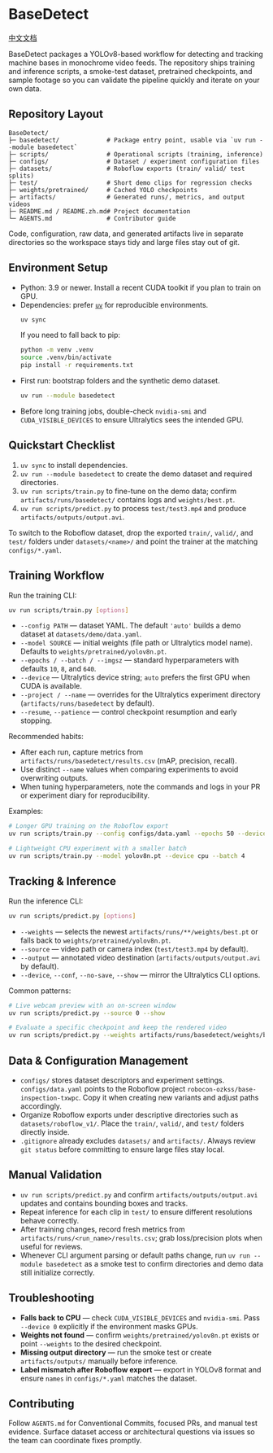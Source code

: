 # BaseDetect

[中文文档](README.zh.md)

BaseDetect packages a YOLOv8-based workflow for detecting and tracking machine bases in monochrome video feeds. The repository ships training and inference scripts, a smoke-test dataset, pretrained checkpoints, and sample footage so you can validate the pipeline quickly and iterate on your own data.

## Repository Layout
```
BaseDetect/
├─ basedetect/             # Package entry point, usable via `uv run --module basedetect`
├─ scripts/                # Operational scripts (training, inference)
├─ configs/                # Dataset / experiment configuration files
├─ datasets/               # Roboflow exports (train/ valid/ test splits)
├─ test/                   # Short demo clips for regression checks
├─ weights/pretrained/     # Cached YOLO checkpoints
├─ artifacts/              # Generated runs/, metrics, and output videos
├─ README.md / README.zh.md# Project documentation
└─ AGENTS.md               # Contributor guide
```
Code, configuration, raw data, and generated artifacts live in separate directories so the workspace stays tidy and large files stay out of git.

## Environment Setup
- Python: 3.9 or newer. Install a recent CUDA toolkit if you plan to train on GPU.
- Dependencies: prefer [`uv`](https://github.com/astral-sh/uv) for reproducible environments.
  ```bash
  uv sync
  ```
  If you need to fall back to pip:
  ```bash
  python -m venv .venv
  source .venv/bin/activate
  pip install -r requirements.txt
  ```
- First run: bootstrap folders and the synthetic demo dataset.
  ```bash
  uv run --module basedetect
  ```
- Before long training jobs, double-check `nvidia-smi` and `CUDA_VISIBLE_DEVICES` to ensure Ultralytics sees the intended GPU.

## Quickstart Checklist
1. `uv sync` to install dependencies.
2. `uv run --module basedetect` to create the demo dataset and required directories.
3. `uv run scripts/train.py` to fine-tune on the demo data; confirm `artifacts/runs/basedetect/` contains logs and `weights/best.pt`.
4. `uv run scripts/predict.py` to process `test/test3.mp4` and produce `artifacts/outputs/output.avi`.

To switch to the Roboflow dataset, drop the exported `train/`, `valid/`, and `test/` folders under `datasets/<name>/` and point the trainer at the matching `configs/*.yaml`.

## Training Workflow
Run the training CLI:
```bash
uv run scripts/train.py [options]
```
- `--config PATH` — dataset YAML. The default `'auto'` builds a demo dataset at `datasets/demo/data.yaml`.
- `--model SOURCE` — initial weights (file path or Ultralytics model name). Defaults to `weights/pretrained/yolov8n.pt`.
- `--epochs / --batch / --imgsz` — standard hyperparameters with defaults `10`, `8`, and `640`.
- `--device` — Ultralytics device string; `auto` prefers the first GPU when CUDA is available.
- `--project / --name` — overrides for the Ultralytics experiment directory (`artifacts/runs/basedetect` by default).
- `--resume`, `--patience` — control checkpoint resumption and early stopping.

Recommended habits:
- After each run, capture metrics from `artifacts/runs/basedetect/results.csv` (mAP, precision, recall).
- Use distinct `--name` values when comparing experiments to avoid overwriting outputs.
- When tuning hyperparameters, note the commands and logs in your PR or experiment diary for reproducibility.

Examples:
```bash
# Longer GPU training on the Roboflow export
uv run scripts/train.py --config configs/data.yaml --epochs 50 --device 0

# Lightweight CPU experiment with a smaller batch
uv run scripts/train.py --model yolov8n.pt --device cpu --batch 4
```

## Tracking & Inference
Run the inference CLI:
```bash
uv run scripts/predict.py [options]
```
- `--weights` — selects the newest `artifacts/runs/**/weights/best.pt` or falls back to `weights/pretrained/yolov8n.pt`.
- `--source` — video path or camera index (`test/test3.mp4` by default).
- `--output` — annotated video destination (`artifacts/outputs/output.avi` by default).
- `--device`, `--conf`, `--no-save`, `--show` — mirror the Ultralytics CLI options.

Common patterns:
```bash
# Live webcam preview with an on-screen window
uv run scripts/predict.py --source 0 --show

# Evaluate a specific checkpoint and keep the rendered video
uv run scripts/predict.py --weights artifacts/runs/basedetect/weights/best.pt --source test/test3.mp4
```

## Data & Configuration Management
- `configs/` stores dataset descriptors and experiment settings. `configs/data.yaml` points to the Roboflow project `robocon-ozkss/base-inspection-txwpc`. Copy it when creating new variants and adjust paths accordingly.
- Organize Roboflow exports under descriptive directories such as `datasets/roboflow_v1/`. Place the `train/`, `valid/`, and `test/` folders directly inside.
- `.gitignore` already excludes `datasets/` and `artifacts/`. Always review `git status` before committing to ensure large files stay local.

## Manual Validation
- `uv run scripts/predict.py` and confirm `artifacts/outputs/output.avi` updates and contains bounding boxes and tracks.
- Repeat inference for each clip in `test/` to ensure different resolutions behave correctly.
- After training changes, record fresh metrics from `artifacts/runs/<run_name>/results.csv`; grab loss/precision plots when useful for reviews.
- Whenever CLI argument parsing or default paths change, run `uv run --module basedetect` as a smoke test to confirm directories and demo data still initialize correctly.

## Troubleshooting
- **Falls back to CPU** — check `CUDA_VISIBLE_DEVICES` and `nvidia-smi`. Pass `--device 0` explicitly if the environment masks GPUs.
- **Weights not found** — confirm `weights/pretrained/yolov8n.pt` exists or point `--weights` to the desired checkpoint.
- **Missing output directory** — run the smoke test or create `artifacts/outputs/` manually before inference.
- **Label mismatch after Roboflow export** — export in YOLOv8 format and ensure `names` in `configs/*.yaml` matches the dataset.

## Contributing
Follow `AGENTS.md` for Conventional Commits, focused PRs, and manual test evidence. Surface dataset access or architectural questions via issues so the team can coordinate fixes promptly.
